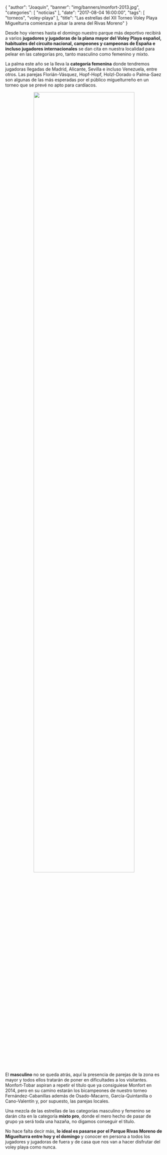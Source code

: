 {
  "author": "Joaquín",
  "banner": "img/banners/monfort-2013.jpg",
  "categories": [
    "noticias"
  ],
  "date": "2017-08-04 16:00:00",
  "tags": [
    "torneos",
	"voley-playa"
  ],
  "title": "Las estrellas del XII Torneo Voley Playa Miguelturra comienzan a pisar la arena del Rivas Moreno"
}


Desde hoy viernes hasta el domingo nuestro parque más deportivo
recibirá a varios **jugadores y jugadoras de la plana mayor del Voley
Playa español, habituales del circuito nacional, campeones y campeonas
de España e incluso jugadores internacionales** se dan cita en nuestra
localidad para pelear en las categorías pro, tanto masculino como
femenino y mixto.

La palma este año se la lleva la **categoría femenina** donde tendremos
jugadoras llegadas de Madrid, Alicante, Sevilla e incluso Venezuela,
entre otros. Las parejas Florián-Vásquez, Hopf-Hopf, Holzl-Dorado o
Palma-Saez son algunas de las más esperadas por el público
miguelturreño en un torneo que se prevé no apto para cardíacos.


<center>
	<a target="photo" href="http://www.advmiguelturra.org/img/banners/monfort-2013.jpg">
	<img width="80%" align="center" src="http://www.advmiguelturra.org/img/banners/monfort-2013.jpg"/>
	</a>
</center>

El **masculino** no se queda atrás, aquí la presencia de parejas de la
zona es mayor y todos ellos tratarán de poner en dificultades a los
visitantes. Monfort-Tobar aspiran a repetir el título que ya
consiguiese Monfort en 2014, pero en su camino estarán los bicampeones
de nuestro torneo Fernández-Cabanillas además de Osado-Macarro,
García-Quintanilla o Cano-Valentín y, por supuesto, las parejas
locales.

Una mezcla de las estrellas de las categorías masculino y femenino se
darán cita en la categoría **mixto pro**, donde el mero hecho de pasar de
grupo ya será toda una hazaña, no digamos conseguir el título.

No hace falta decir más, **lo ideal es pasarse por el Parque Rivas
Moreno de Miguelturra entre hoy y el domingo** y conocer en persona a
todos los jugadores y jugadoras de fuera y de casa que nos van a hacer
disfrutar del voley playa como nunca.
